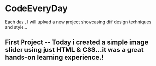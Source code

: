 # CodeEveryDay
Each day , I will upload a new project showcasing diff design techniques and style...

 <h2> 
   
   First Project -- Today i created a simple image slider using just HTML & CSS...it was a great hands-on learning experience.! 
   
  </h2>
